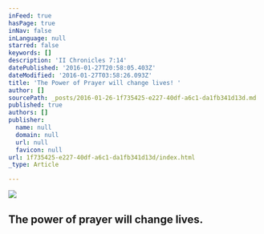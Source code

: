 ```yaml
---
inFeed: true
hasPage: true
inNav: false
inLanguage: null
starred: false
keywords: []
description: 'II Chronicles 7:14'
datePublished: '2016-01-27T20:58:05.403Z'
dateModified: '2016-01-27T03:58:26.093Z'
title: 'The Power of Prayer will change lives! '
author: []
sourcePath: _posts/2016-01-26-1f735425-e227-40df-a6c1-da1fb341d13d.md
published: true
authors: []
publisher:
  name: null
  domain: null
  url: null
  favicon: null
url: 1f735425-e227-40df-a6c1-da1fb341d13d/index.html
_type: Article

---
```

![](https://the-grid-user-content.s3-us-west-2.amazonaws.com/4ae13ce8-7835-422e-b027-271e6783b859.jpg)

## The power of prayer will change lives.
